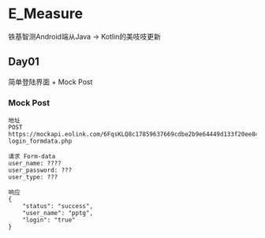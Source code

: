 # E_Measure
铁基智测Android端从Java -> Kotlin的美吱吱更新
## Day01
简单登陆界面 + Mock Post
### Mock Post
```
地址
POST https://mockapi.eolink.com/6FqsKLQ8c17859637669cdbe2b9e64449d133f20ee8428f/user/
login_formdata.php

请求 Form-data
user_name: ????
user_password: ???
user_type: ???

响应
{
    "status": "success",
    "user_name": "pptg",
    "login": "true"
}
```
